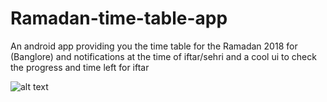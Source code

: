 # Ramadan-time-table-app
An android app providing you the time table for the Ramadan 2018 for (Banglore) and notifications
at the time of iftar/sehri and a cool ui to check the progress and time left for iftar

![alt text](https://github.com/sawood14012/Ramadan-time-table-app/blob/master/Screenshot_20180518-084424.png)
